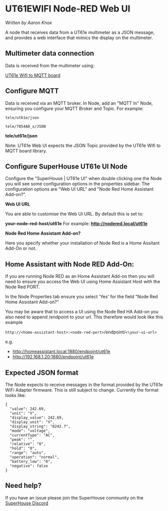 UT61EWIFI Node-RED Web UI
=========================

*Written by Aaron Knox*

A node that receives data from a UT61e multimeter as a JSON message,
and provides a web interface that mimics the display on the multimeter.

Multimeter data connection
--------------------------

Data is received from the multimeter using:

[UT61e Wifi to MQTT board](https://www.superhouse.tv/product/ut61e-multimeter-wifi-interface/)

Configure MQTT
--------------
Data is received via an MQTT broker. In Node, add an "MQTT In" Node,
ensuring you configure your MQTT Broker and Topic. For example:

```
tele/ut61e/json

tele/7054A0_x/JSON
```

 **tele/ut61e/json**

Note: UT61e Web UI expects the JSON Topic provided by the UT61e Wifi
to MQTT board library.

Configure SuperHouse UT61e UI Node
----------------------------------
Configure the "SuperHouse | UT61e UI" when double clicking one the Node you will see some configuration options in the properties sidebar. The configuration options are "Web UI URL" and "Node Red Home Assistant Add-on?".

**Web UI URL**

You are able to customise the Web UI URL. By default this is set to:

 **your-node-red-host/ut61e** For example: **http://nodered.local/ut61e**

**Node Red Home Assistant Add-on?**

Here you specify whether your installation of Node Red is a Home Assitant Add-On or not.

Home Assistant with Node RED Add-On:
----------------------------------
If you are running Node RED as an Home Assistant Add-on then you will need to ensure you access the Web UI using Home Assistant Host with the Node Red PORT.

In the Node Properties tab ensure you select 'Yes' for the field "Node Red Home Assistant Add-on?"

You may be aware that to access a UI using the Node Red HA Add-on you also need to append /endpoint to your url. This therefore would look like this example

`http://<home-assistant-host>:<node-red-port>`/endpoint/`<\your-ui-url>`

e.g.
 - http://homeassistant.local:1880/endpoint/ut61e
 - http://192.168.1.20:1880/endpoint/ut61e

Expected JSON format
--------------------
The Node expects to receive messages in the format provided by the UT61e
WiFi Adapter firmware. This is still subject to change. Currently the
format looks like:

```
{
  "value": 242.69,
  "unit": "V",
  "display_value": 242.69,
  "display_unit": "V",
  "display_string": "0242.7",
  "mode": "voltage",
  "currentType": "AC",
  "peak": "",
  "relative": "0",
  "hold": "0",
  "range": "auto",
  "operation": "normal",
  "battery_low": "0",
  "negative": false
}
```

Need help?
----------
If you have an issue please join the SuperHouse community on the [SuperHouse Discord](https://discord.gg/VW9YRvd)
